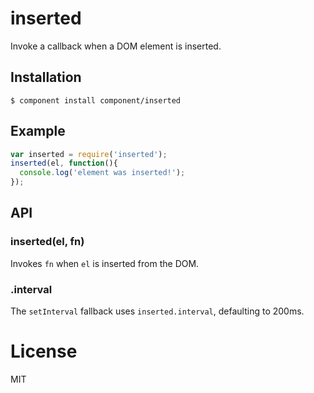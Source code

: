 
# inserted

  Invoke a callback when a DOM element is inserted.

## Installation

    $ component install component/inserted

## Example

```js
var inserted = require('inserted');
inserted(el, function(){
  console.log('element was inserted!');
});
```

## API

### inserted(el, fn)

  Invokes `fn` when `el` is inserted from the DOM.

### .interval

  The `setInterval` fallback uses `inserted.interval`, defaulting to 200ms.

# License

  MIT
